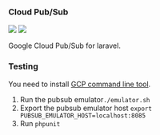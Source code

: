 ### Cloud Pub/Sub

<img src="https://travis-ci.org/gdg-tangier/cloud-pubsub.svg?branch=master">
<img src="https://github.styleci.io/repos/206420540/shield?branch=master">

Google Cloud Pub/Sub for laravel.

### Testing

You need to install [GCP command line tool](https://cloud.google.com/sdk/gcloud/).

1. Run the pubsub emulator`./emulator.sh`
2. Export the pubsub emulator host `export PUBSUB_EMULATOR_HOST=localhost:8085`
3. Run `phpunit`
